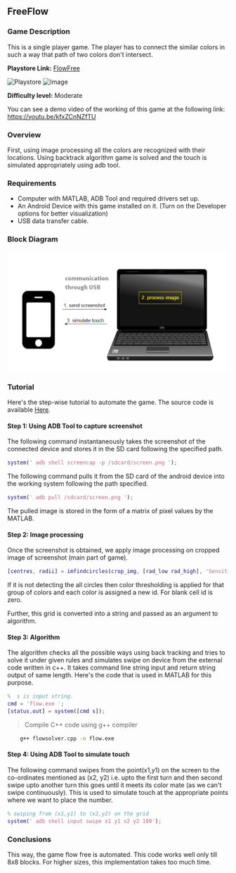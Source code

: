 ## FreeFlow

### Game Description

This is a single player game. The player has to connect the similar colors in such a way that path of two colors don't intersect.

**Playstore Link:** [FlowFree](https://play.google.com/store/apps/details?id=com.bigduckgames.flow)

![Playstore](/Images/playstore_flowfree.png)
![Image](/Images/flowfree.png)

**Difficulty level:** Moderate

You can see a demo video of the working of this game at the following link: https://youtu.be/kfxZCnNZfTU

### Overview

First, using image processing all the colors are recognized with their locations. Using backtrack algorithm game is solved and the touch is simulated appropriately using adb tool.

### Requirements

- Computer with MATLAB, ADB Tool and required drivers set up.
- An Android Device with this game installed on it. (Turn on the Developer options for better visualization)
- USB data transfer cable.

### Block Diagram

![BlockDiagram](/Images/BlockDiagram.png)

### Tutorial

Here's the step-wise tutorial to automate the game. The source code is available [Here](https://github.com/gameautomators/flow-free).

#### Step 1: Using ADB Tool to capture screenshot

The following command instantaneously takes the screenshot of the connected device and stores it in the SD card following the specified path.

```MATLAB                    
system(' adb shell screencap -p /sdcard/screen.png ');
```       

The following command pulls it from the SD card of the android device into the working system following the path specified.

```MATLAB
system(' adb pull /sdcard/screen.png ');
```

The pulled image is stored in the form of a matrix of pixel values by the MATLAB.

#### Step 2: Image processing

Once the screenshot is obtained, we apply image processing on cropped image of screenshot (main part of game).

```MATLAB
[centres, radii] = imfindcircles(crop_img, [rad_low rad_high], 'Sensitivity', 0.96);
```

If it is not detecting the all circles then color thresholding is applied for that group of colors and each color is assigned a new id. For blank cell id is zero.

Further, this grid is converted into a string and passed as an argument to algorithm.


#### Step 3: Algorithm

The algorithm checks all the possible ways using back tracking and tries to solve it under given rules and simulates swipe on device from the external code written in c++. It takes command line string input and return string output of same length. Here's the code that is used in MATLAB for this purpose.


```MATLAB
%  s is input string.
cmd = 'flow.exe ';
[status,out] = system([cmd s]);
```

> Compile C++ code using g++ compiler

```bash
    g++ flowsolver.cpp -o flow.exe
```

#### Step 4: Using ADB Tool to simulate touch

The following command swipes from the point(x1,y1) on the screen to the co-ordinates mentioned as (x2, y2) i.e. upto the first turn and then second swipe upto another turn this goes until it meets its color mate (as we can't swipe continuously). This is used to simulate touch at the appropriate points where we want to place the number.

```MATLAB
% swiping from (x1,y1) to (x2,y2) on the grid
system(' adb shell input swipe x1 y1 x2 y2 100');
```

### Conclusions

This way, the game flow free is automated. This code works well only till 8x8 blocks. For higher sizes, this implementation takes too much time.
